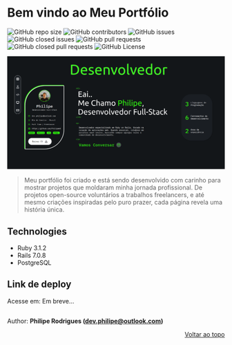<a name="topo-readme"></a>
# Bem vindo ao Meu Portfólio

![GitHub repo size](https://img.shields.io/github/repo-size/PhilipeeX/primeiro-portfolio?style=for-the-badge&label=Tamanho&color=green)
![GitHub contributors](https://img.shields.io/github/contributors/PhilipeeX/primeiro-portfolio?style=for-the-badge&color=green)
![GitHub issues](https://img.shields.io/github/issues/PhilipeeX/primeiro-portfolio?style=for-the-badge)
![GitHub closed issues](https://img.shields.io/github/issues-closed/Philipeex/primeiro-portfolio?style=for-the-badge)
![GitHub pull requests](https://img.shields.io/github/issues-pr-raw/PhilipeeX/primeiro-portfolio?style=for-the-badge&label=Pull%20requests%20abertos)
![GitHub closed pull requests](https://img.shields.io/github/issues-pr-closed/PhilipeeX/primeiro-portfolio?style=for-the-badge&label=Pull%20requests%20mergeados&color=purple)
![GitHub License](https://img.shields.io/github/license/PhilipeeX/primeiro-portfolio?style=for-the-badge)


<img src="app/assets/images/raw-images/readme-portfolio-img.png" alt="Exemplo imagem">

> Meu portfólio foi criado e está sendo desenvolvido com carinho para mostrar projetos que moldaram minha jornada profissional. De projetos open-source voluntários a trabalhos freelancers, e até mesmo criações inspiradas pelo puro prazer, cada página revela uma história única.

## Technologies
* Ruby 3.1.2
* Rails 7.0.8
* PostgreSQL

## Link de deploy
Acesse em: Em breve...
##
Author: <strong>Philipe Rodrigues (dev.philipe@outlook.com)</strong>

<p align="right"><a href="#topo-readme">Voltar ao topo</a></p>
